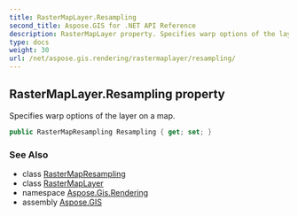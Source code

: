 ```yaml
---
title: RasterMapLayer.Resampling
second_title: Aspose.GIS for .NET API Reference
description: RasterMapLayer property. Specifies warp options of the layer on a map
type: docs
weight: 30
url: /net/aspose.gis.rendering/rastermaplayer/resampling/
---
```

## RasterMapLayer.Resampling property

Specifies warp options of the layer on a map.

```csharp
public RasterMapResampling Resampling { get; set; }
```

### See Also

* class [RasterMapResampling](../../rastermapresampling/)
* class [RasterMapLayer](../)
* namespace [Aspose.Gis.Rendering](../../rastermaplayer/)
* assembly [Aspose.GIS](../../../)


